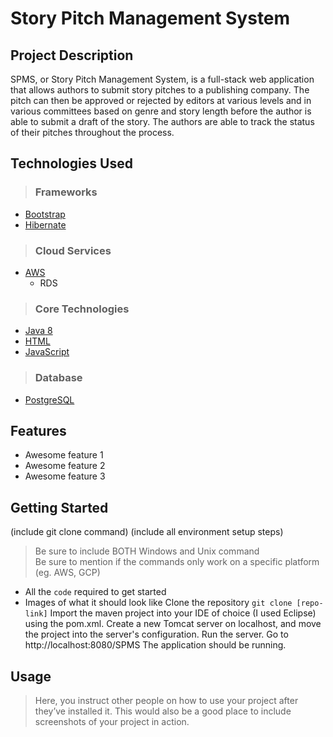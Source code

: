 # Story Pitch Management System

## Project Description

SPMS, or Story Pitch Management System, is a full-stack web application that allows authors to submit story pitches to a publishing company. The pitch can then be approved or rejected by editors at various levels and in various committees based on genre and story length before the author is able to submit a draft of the story. The authors are able to track the status of their pitches throughout the process.

## Technologies Used

> ### Frameworks
> 
- [Bootstrap](https://getbootstrap.com/)
- [Hibernate](https://hibernate.org/orm/documentation/5.4/)

> ### Cloud Services

- [AWS](https://aws.amazon.com/)
  - RDS

> ### Core Technologies

- [Java 8](https://docs.oracle.com/javase/8/docs/)
- [HTML](https://developer.mozilla.org/en-US/docs/Web/HTML)
- [JavaScript](https://devdocs.io/javascript/)

> ### Database

- [PostgreSQL](https://www.postgresql.org/docs/)

## Features

* Awesome feature 1
* Awesome feature 2
* Awesome feature 3

## Getting Started
   
(include git clone command)
(include all environment setup steps)

> Be sure to include BOTH Windows and Unix command  
> Be sure to mention if the commands only work on a specific platform (eg. AWS, GCP)

- All the `code` required to get started
- Images of what it should look like
Clone the repository
`git clone [repo-link]`
Import the maven project into your IDE of choice (I used Eclipse) using the pom.xml. 
Create a new Tomcat server on localhost, and move the project into the server's configuration.
Run the server.
Go to http://localhost:8080/SPMS
The application should be running.
## Usage

> Here, you instruct other people on how to use your project after they’ve installed it. This would also be a good place to include screenshots of your project in action.
